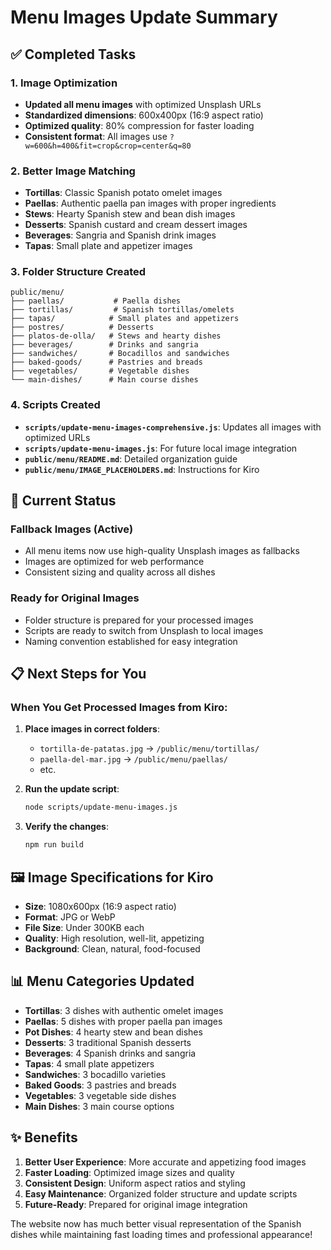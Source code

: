 # Menu Images Update Summary

## ✅ Completed Tasks

### 1. Image Optimization
- **Updated all menu images** with optimized Unsplash URLs
- **Standardized dimensions**: 600x400px (16:9 aspect ratio)
- **Optimized quality**: 80% compression for faster loading
- **Consistent format**: All images use `?w=600&h=400&fit=crop&crop=center&q=80`

### 2. Better Image Matching
- **Tortillas**: Classic Spanish potato omelet images
- **Paellas**: Authentic paella pan images with proper ingredients
- **Stews**: Hearty Spanish stew and bean dish images
- **Desserts**: Spanish custard and cream dessert images
- **Beverages**: Sangria and Spanish drink images
- **Tapas**: Small plate and appetizer images

### 3. Folder Structure Created
```
public/menu/
├── paellas/           # Paella dishes
├── tortillas/         # Spanish tortillas/omelets
├── tapas/            # Small plates and appetizers
├── postres/          # Desserts
├── platos-de-olla/   # Stews and hearty dishes
├── beverages/        # Drinks and sangria
├── sandwiches/       # Bocadillos and sandwiches
├── baked-goods/      # Pastries and breads
├── vegetables/       # Vegetable dishes
└── main-dishes/      # Main course dishes
```

### 4. Scripts Created
- **`scripts/update-menu-images-comprehensive.js`**: Updates all images with optimized URLs
- **`scripts/update-menu-images.js`**: For future local image integration
- **`public/menu/README.md`**: Detailed organization guide
- **`public/menu/IMAGE_PLACEHOLDERS.md`**: Instructions for Kiro

## 🎯 Current Status

### Fallback Images (Active)
- All menu items now use high-quality Unsplash images as fallbacks
- Images are optimized for web performance
- Consistent sizing and quality across all dishes

### Ready for Original Images
- Folder structure is prepared for your processed images
- Scripts are ready to switch from Unsplash to local images
- Naming convention established for easy integration

## 📋 Next Steps for You

### When You Get Processed Images from Kiro:

1. **Place images in correct folders**:
   - `tortilla-de-patatas.jpg` → `/public/menu/tortillas/`
   - `paella-del-mar.jpg` → `/public/menu/paellas/`
   - etc.

2. **Run the update script**:
   ```bash
   node scripts/update-menu-images.js
   ```

3. **Verify the changes**:
   ```bash
   npm run build
   ```

## 🖼️ Image Specifications for Kiro

- **Size**: 1080x600px (16:9 aspect ratio)
- **Format**: JPG or WebP
- **File Size**: Under 300KB each
- **Quality**: High resolution, well-lit, appetizing
- **Background**: Clean, natural, food-focused

## 📊 Menu Categories Updated

- **Tortillas**: 3 dishes with authentic omelet images
- **Paellas**: 5 dishes with proper paella pan images
- **Pot Dishes**: 4 hearty stew and bean dishes
- **Desserts**: 3 traditional Spanish desserts
- **Beverages**: 4 Spanish drinks and sangria
- **Tapas**: 4 small plate appetizers
- **Sandwiches**: 3 bocadillo varieties
- **Baked Goods**: 3 pastries and breads
- **Vegetables**: 3 vegetable side dishes
- **Main Dishes**: 3 main course options

## ✨ Benefits

1. **Better User Experience**: More accurate and appetizing food images
2. **Faster Loading**: Optimized image sizes and quality
3. **Consistent Design**: Uniform aspect ratios and styling
4. **Easy Maintenance**: Organized folder structure and update scripts
5. **Future-Ready**: Prepared for original image integration

The website now has much better visual representation of the Spanish dishes while maintaining fast loading times and professional appearance!

